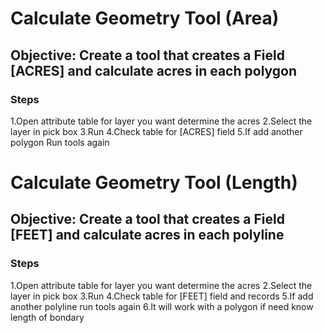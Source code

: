 # Calculate Geometry Tool (Area)

## Objective: Create a tool that creates a Field [ACRES] and calculate acres in each polygon

### Steps

1.Open attribute table for layer you want determine the acres
2.Select the layer in pick box
3.Run
4.Check table for [ACRES] field
5.If add another polygon Run tools again

# Calculate Geometry Tool (Length)

## Objective: Create a tool that creates a Field [FEET] and calculate acres in each polyline

### Steps

1.Open attribute table for layer you want determine the acres
2.Select the layer in pick box
3.Run
4.Check table for [FEET] field and records
5.If add another polyline run tools again
6.It will work with a polygon if need know length of bondary
